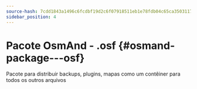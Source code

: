 ```yaml
---
source-hash: 7cdd1843a1496c6fcdbf19d2c6f07918511eb1e78fdb04c65ca35031179f1a60
sidebar_position: 4
---
```


# Pacote OsmAnd - .osf {#osmand-package---osf}
Pacote para distribuir backups, plugins, mapas como um contêiner para todos os outros arquivos